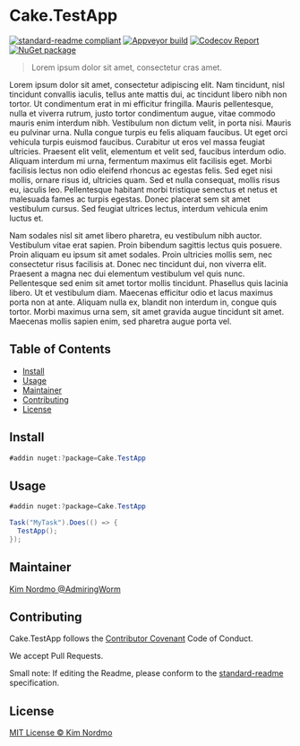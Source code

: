 # Cake.TestApp

[![standard-readme compliant][]][standard-readme]
[![Appveyor build][appveyorimage]][appveyor]
[![Codecov Report][codecovimage]][codecov]
[![NuGet package][nugetimage]][nuget]

> Lorem ipsum dolor sit amet, consectetur cras amet.

Lorem ipsum dolor sit amet, consectetur adipiscing elit. Nam tincidunt, nisl tincidunt convallis iaculis, tellus ante mattis dui, ac tincidunt libero nibh non tortor. Ut condimentum erat in mi efficitur fringilla. Mauris pellentesque, nulla et viverra rutrum, justo tortor condimentum augue, vitae commodo mauris enim interdum nibh. Vestibulum non dictum velit, in porta nisi. Mauris eu pulvinar urna. Nulla congue turpis eu felis aliquam faucibus. Ut eget orci vehicula turpis euismod faucibus. Curabitur ut eros vel massa feugiat ultricies. Praesent elit velit, elementum et velit sed, faucibus interdum odio. Aliquam interdum mi urna, fermentum maximus elit facilisis eget. Morbi facilisis lectus non odio eleifend rhoncus ac egestas felis. Sed eget nisi mollis, ornare risus id, ultricies quam. Sed et nulla consequat, mollis risus eu, iaculis leo. Pellentesque habitant morbi tristique senectus et netus et malesuada fames ac turpis egestas. Donec placerat sem sit amet vestibulum cursus. Sed feugiat ultrices lectus, interdum vehicula enim luctus et.

Nam sodales nisl sit amet libero pharetra, eu vestibulum nibh auctor. Vestibulum vitae erat sapien. Proin bibendum sagittis lectus quis posuere. Proin aliquam eu ipsum sit amet sodales. Proin ultricies mollis sem, nec consectetur risus facilisis at. Donec nec tincidunt dui, non viverra elit. Praesent a magna nec dui elementum vestibulum vel quis nunc. Pellentesque sed enim sit amet tortor mollis tincidunt. Phasellus quis lacinia libero. Ut et vestibulum diam. Maecenas efficitur odio et lacus maximus porta non at ante. Aliquam nulla ex, blandit non interdum in, congue quis tortor. Morbi maximus urna sem, sit amet gravida augue tincidunt sit amet. Maecenas mollis sapien enim, sed pharetra augue porta vel.

## Table of Contents

- [Install](#install)
- [Usage](#usage)
- [Maintainer](#maintainer)
- [Contributing](#contributing)
- [License](#license)

## Install

```cs
#addin nuget:?package=Cake.TestApp
```

## Usage

```cs
#addin nuget:?package=Cake.TestApp

Task("MyTask").Does(() => {
  TestApp();
});
```

## Maintainer

[Kim Nordmo @AdmiringWorm][maintainer]

## Contributing

Cake.TestApp follows the [Contributor Covenant][contrib-covenant] Code of Conduct.

We accept Pull Requests.

Small note: If editing the Readme, please conform to the [standard-readme][] specification.

## License

[MIT License © Kim Nordmo][license]

[appveyor]: https://ci.appveyor.com/project/admiringworm/cake-testapp
[appveyorimage]: https://img.shields.io/appveyor/ci/admiringworm/cake-testapp.svg?logo=appveyor&style=flat-square
[codecov]: https://codecov.io/gh/AdmiringWorm/Cake.TestApp
[codecovimage]: https://img.shields.io/codecov/c/github/AdmiringWorm/Cake.TestApp.svg?logo=codecov&style=flat-square
[contrib-covenant]: https://www.contributor-covenant.org/version/1/4/code-of-conduct
[maintainer]: https://github.com/AdmiringWorm
[nuget]: https://nuget.org/packages/Cake.TestApp
[nugetimage]: https://img.shields.io/nuget/v/Cake.TestApp.svg?logo=nuget&style=flat-square
[license]: LICENSE.txt
[standard-readme]: https://github.com/RichardLitt/standard-readme
[standard-readme compliant]: https://img.shields.io/badge/readme%20style-standard-brightgreen.svg?style=flat-square
